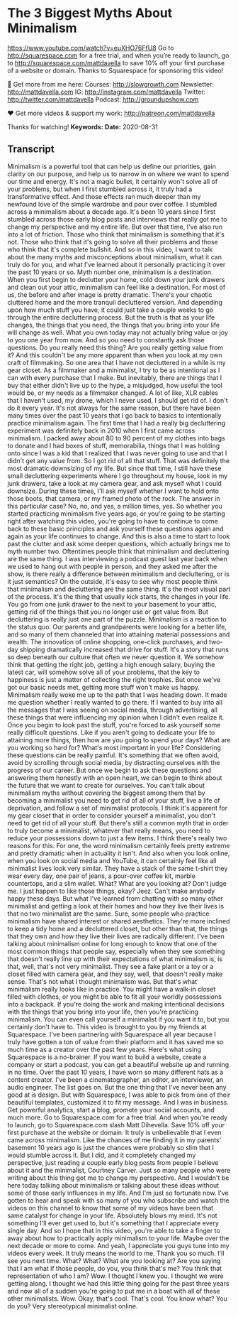 # The 3 Biggest Myths About Minimalism
https://www.youtube.com/watch?v=euXHO76FfU8
Go to http://squarespace.com for a free trial, and when you’re ready to launch, go to http://squarespace.com/mattdavella to save 10% off your first purchase of a website or domain. Thanks to Squarespace for sponsoring this video!

🙌 Get more from me here:
Courses:  http://slowgrowth.com
Newsletter:  http://mattdavella.com
IG:  http://instagram.com/mattdavella
Twitter:  http://twitter.com/mattdavella
Podcast:  http://groundupshow.com

❤️ Get more videos & support my work:
http://patreon.com/mattdavella

Thanks for watching!
**Keywords:** 
**Date:** 2020-08-31

## Transcript
 Minimalism is a powerful tool that can help us define our priorities, gain clarity on our purpose, and help us to narrow in on where we want to spend our time and energy. It's not a magic bullet, it certainly won't solve all of your problems, but when I first stumbled across it, it truly had a transformative effect. And those effects ran much deeper than my newfound love of the simple wardrobe and pour over coffee. I stumbled across a minimalism about a decade ago. It's been 10 years since I first stumbled across those early blog posts and interviews that really got me to change my perspective and my entire life. But over that time, I've also run into a lot of friction. Those who think that minimalism is something that it's not. Those who think that it's going to solve all their problems and those who think that it's complete bullshit. And so in this video, I want to talk about the many myths and misconceptions about minimalism, what it can truly do for you, and what I've learned about it personally practicing it over the past 10 years or so. Myth number one, minimalism is a destination. When you first begin to declutter your home, cold down your junk drawers and clean out your attic, minimalism can feel like a destination. For most of us, the before and after image is pretty dramatic. There's your chaotic cluttered home and the more tranquil decluttered version. And depending upon how much stuff you have, it could just take a couple weeks to go through the entire decluttering process. But the truth is that as your life changes, the things that you need, the things that you bring into your life will change as well. What you own today may not actually bring value or joy to you one year from now. And so you need to constantly ask those questions. Do you really need this thing? Are you really getting value from it? And this couldn't be any more apparent than when you look at my own craft of filmmaking. So one area that I have not decluttered in a while is my gear closet. As a filmmaker and a minimalist, I try to be as intentional as I can with every purchase that I make. But inevitably, there are things that I buy that either didn't live up to the hype, a misjudged, how useful the tool would be, or my needs as a filmmaker changed. A lot of like, XLR cables that I haven't used, my drone, which I never used, I should get rid of. I don't do it every year. It's not always for the same reason, but there have been many times over the past 10 years that I go back to basics to intentionally practice minimalism again. The first time that I had a really big decluttering experiment was definitely back in 2010 when I first came across minimalism. I packed away about 80 to 90 percent of my clothes into bags to donate and I had boxes of stuff, memorabilia, things that I was holding onto since I was a kid that I realized that I was never going to use and that I didn't get any value from. So I got rid of all that stuff. That was definitely the most dramatic downsizing of my life. But since that time, I still have these small decluttering experiments where I go throughout my house, look in my junk drawers, take a look at my camera gear, and ask myself what I could downsize. During these times, I'll ask myself whether I want to hold onto those boots, that camera, or my framed photo of the rock. The answer in this particular case? No, no, and yes, a million times, yes. So whether you started practicing minimalism five years ago, or you're going to be starting right after watching this video, you're going to have to continue to come back to these basic principles and ask yourself these questions again and again as your life continues to change. And this is also a time to start to look past the clutter and ask some deeper questions, which actually brings me to myth number two. Oftentimes people think that minimalism and decluttering are the same thing. I was interviewing a podcast guest last year back when we used to hang out with people in person, and they asked me after the show, is there really a difference between minimalism and decluttering, or is it just semantics? On the outside, it's easy to see why most people think that minimalism and decluttering are the same thing. It's the most visual part of the process. It's the thing that usually kick starts, the changes in your life. You go from one junk drawer to the next to your basement to your attic, getting rid of the things that you no longer use or get value from. But decluttering is really just one part of the puzzle. Minimalism is a reaction to the status quo. Our parents and grandparents were looking for a better life, and so many of them channeled that into attaining material possessions and wealth. The innovation of online shopping, one-click purchases, and two-day shipping dramatically increased that drive for stuff. It's a story that runs so deep beneath our culture that often we never question it. We somehow think that getting the right job, getting a high enough salary, buying the latest car, will somehow solve all of your problems, that the key to happiness is just a matter of collecting the right trophies. But once we've got our basic needs met, getting more stuff won't make us happy. Minimalism really woke me up to the path that I was heading down. It made me question whether I really wanted to go there. If I wanted to buy into all the messages that I was seeing on social media, through advertising, all these things that were influencing my opinion when I didn't even realize it. Once you begin to look past the stuff, you're forced to ask yourself some really difficult questions. Like if you aren't going to dedicate your life to attaining more things, then how are you going to spend your days? What are you working so hard for? What's most important in your life? Considering these questions can be really painful. It's something that we often avoid, avoid by scrolling through social media, by distracting ourselves with the progress of our career. But once we begin to ask these questions and answering them honestly with an open heart, we can begin to think about the future that we want to create for ourselves. You can't talk about minimalism myths without covering the biggest among them that by becoming a minimalist you need to get rid of all of your stuff, live a life of deprivation, and follow a set of minimalist protocols. I think it's apparent for my gear closet that in order to consider yourself a minimalist, you don't need to get rid of all your stuff. But there's still a common myth that in order to truly become a minimalist, whatever that really means, you need to reduce your possessions down to just a few items. I think there's really two reasons for this. For one, the word minimalism certainly feels pretty extreme and pretty dramatic when in actuality it isn't. And also when you look online, when you look on social media and YouTube, it can certainly feel like all minimalist lives look very similar. They have a stack of the same t-shirt they wear every day, one pair of jeans, a pour-over coffee kit, marble countertops, and a slim wallet. What? What are you looking at? Don't judge me. I just happen to like those things, okay? Jeez. Can't make anybody happy these days. But what I've learned from chatting with so many other minimalist and getting a look at their homes and how they live their lives is that no two minimalist are the same. Sure, some people who practice minimalism have shared interest or shared aesthetics. They're more inclined to keep a tidy home and a decluttered closet, but other than that, the things that they own and how they live their lives are radically different. I've been talking about minimalism online for long enough to know that one of the most common things that people say, especially when they see something that doesn't really line up with their expectations of what minimalism is, is that, well, that's not very minimalist. They see a fake plant or a toy or a closet filled with camera gear, and they say, well, that doesn't really make sense. That's not what I thought minimalism was. But that's what minimalism really looks like in practice. You might have a walk-in closet filled with clothes, or you might be able to fit all your worldly possessions into a backpack. If you're doing the work and making intentional decisions with the things that you bring into your life, then you're practicing minimalism. You can even call yourself a minimalist if you want it to, but you certainly don't have to. This video is brought to you by my friends at Squarespace. I've been partnering with Squarespace all year because I truly have gotten a ton of value from their platform and it has saved me so much time as a creator over the past few years. Here's what using Squarespace is a no-brainer. If you want to build a website, create a company or start a podcast, you can get a beautiful website up and running in no time. Over the past 10 years, I have worn so many different hats as a content creator. I've been a cinematographer, an editor, an interviewer, an audio engineer. The list goes on. But the one thing that I've never been any good at is design. But with Squarespace, I was able to pick from one of their beautiful templates, customized it to fit my message. And I was in business. Get powerful analytics, start a blog, promote your social accounts, and much more. Go to Squarespace.com for a free trial. And when you're ready to launch, go to Squarespace.com slash Matt Dihevella. Save 10% off your first purchase at the website or domain. It truly is unbelievable that I even came across minimalism. Like the chances of me finding it in my parents' basement 10 years ago is just the chances were probably so slim that I would stumble across it. But I did, and it completely changed my perspective, just reading a couple early blog posts from people I believe about it and the minimalist, Courtney Carver. Just so many people who were writing about this thing got me to change my perspective. And I wouldn't be here today talking about minimalism or talking about these ideas without some of those early influences in my life. And I'm just so fortunate now. I've gotten to hear and speak with so many of you who subscribe and watch the videos on this channel to know that some of my videos have been that same catalyst for change in your life. Absolutely blows my mind. It's not something I'll ever get used to, but it's something that I appreciate every single day. And so I hope that in this video, you're able to take a finger to away about how to practically apply minimalism to your life. Maybe over the next decade or more to come. And yeah, I appreciate you guys tune into my videos every week. It truly means the world to me. Thank you so much. I'll see you next time. What? What? What are you looking at? Are you saying that I am what if those people, do you, you think that's me? You think that representation of who I am? Wow. I thought I knew you. I thought we were getting along. I thought we had this little thing going for the past three years and now all of a sudden you're going to put me in a boat with all of these other minimalists. Wow. Okay, that's cool. That's cool. You know what? You do you? Very stereotypical minimalist online.
